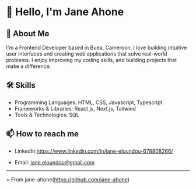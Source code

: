 # 👋 Hello, I'm Jane Ahone

## 🚀 About Me
I'm a Frontend Developer based in Buea, Cameroon.
I love building intuitive user interfaces and creating web applications that solve real-world problems. 
I enjoy improving my coding skills, and building projects that make a difference.

## 🛠 Skills
- Programming Languages: HTML, CSS, Javascript, Typescript
- Frameworks & Libraries: React.js, Next.js, Tailwind
- Tools & Technologies: SQL

## 📫 How to reach me

- LinkedIn:https://www.linkedin.com/in/jane-eloundou-678808266/

- Email: jane.eloundou@gmail.com

---
⭐️ From jane-ahone(https://github.com/jane-ahone)
